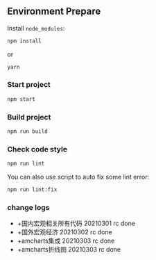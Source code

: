## Environment Prepare

Install `node_modules`:

```bash
npm install
```

or

```bash
yarn
```

### Start project

```bash
npm start
```

### Build project

```bash
npm run build
```

### Check code style

```bash
npm run lint
```

You can also use script to auto fix some lint error:

```bash
npm run lint:fix
```

### change logs 

* +国内宏观相关所有代码 20210301 rc done
* +国外宏观经济 20210302 rc done
* +amcharts集成 20210303 rc done
* +amcharts折线图 20210303 rc done

